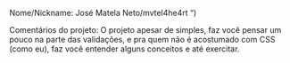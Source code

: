 Nome/Nickname: José Matela Neto/mvtel4he4rt “)

Comentários do projeto: O projeto apesar de simples, faz você pensar um pouco na parte das validações, e pra quem não é acostumado com CSS (como eu), faz você entender alguns conceitos e até exercitar.
